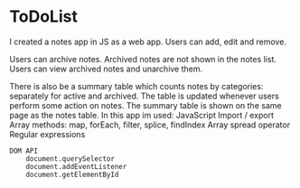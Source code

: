 # ToDoList
  I created a notes app in JS as a web app. Users can add, edit and remove.

  Users can archive notes. Archived notes are not shown in the notes list. Users can view archived notes and unarchive them.

  There is also be a summary table which counts notes by categories: separately for active and archived. The table is updated whenever users perform some action on notes. The summary table is shown on the same page as the notes table.
   In this app im used:
   JavaScript
        Import / export 
        Array methods: map, forEach, filter, splice, findIndex 
        Array spread operator
        Regular expressions

    DOM API
        document.querySelector
        document.addEventListener
        document.getElementById
